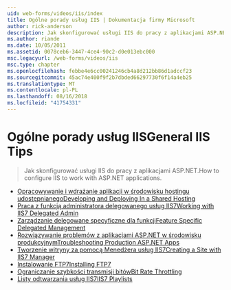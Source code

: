 ```yaml
---
uid: web-forms/videos/iis/index
title: Ogólne porady usług IIS | Dokumentacja firmy Microsoft
author: rick-anderson
description: Jak skonfigurować usługi IIS do pracy z aplikacjami ASP.NET.
ms.author: riande
ms.date: 10/05/2011
ms.assetid: 0078ceb6-3447-4ce4-90c2-d0e013ebc000
msc.legacyurl: /web-forms/videos/iis
msc.type: chapter
ms.openlocfilehash: febbe4e6cc00241246cb4a8d212bb86d1adccf23
ms.sourcegitcommit: 45ac74e400f9f2b7dbded66297730f6f14a4eb25
ms.translationtype: MT
ms.contentlocale: pl-PL
ms.lasthandoff: 08/16/2018
ms.locfileid: "41754331"
---
```

<a name="general-iis-tips"></a><span data-ttu-id="c9a2a-103">Ogólne porady usług IIS</span><span class="sxs-lookup"><span data-stu-id="c9a2a-103">General IIS Tips</span></span>
====================
> <span data-ttu-id="c9a2a-104">Jak skonfigurować usługi IIS do pracy z aplikacjami ASP.NET.</span><span class="sxs-lookup"><span data-stu-id="c9a2a-104">How to configure IIS to work with ASP.NET applications.</span></span>


- [<span data-ttu-id="c9a2a-105">Opracowywanie i wdrażanie aplikacji w środowisku hostingu udostępnianego</span><span class="sxs-lookup"><span data-stu-id="c9a2a-105">Developing and Deploying In a Shared Hosting</span></span>](developing-and-deploying-in-a-shared-hosting.md)
- [<span data-ttu-id="c9a2a-106">Praca z funkcją administratora delegowanego usług IIS7</span><span class="sxs-lookup"><span data-stu-id="c9a2a-106">Working with IIS7 Delegated Admin</span></span>](working-with-iis7-deligated-admin.md)
- [<span data-ttu-id="c9a2a-107">Zarządzanie delegowane specyficzne dla funkcji</span><span class="sxs-lookup"><span data-stu-id="c9a2a-107">Feature Specific Delegated Management</span></span>](feature-specific-delegated-management.md)
- [<span data-ttu-id="c9a2a-108">Rozwiązywanie problemów z aplikacjami ASP.NET w środowisku produkcyjnym</span><span class="sxs-lookup"><span data-stu-id="c9a2a-108">Troubleshooting Production ASP.NET Apps</span></span>](troubleshooting-production-aspnet-apps.md)
- [<span data-ttu-id="c9a2a-109">Tworzenie witryny za pomocą Menedżera usług IIS7</span><span class="sxs-lookup"><span data-stu-id="c9a2a-109">Creating a Site with IIS7 Manager</span></span>](creating-a-site-with-iis7-manager.md)
- [<span data-ttu-id="c9a2a-110">Instalowanie FTP7</span><span class="sxs-lookup"><span data-stu-id="c9a2a-110">Installing FTP7</span></span>](installing-ftp7.md)
- [<span data-ttu-id="c9a2a-111">Ograniczanie szybkości transmisji bitów</span><span class="sxs-lookup"><span data-stu-id="c9a2a-111">Bit Rate Throttling</span></span>](bit-rate-throttling.md)
- [<span data-ttu-id="c9a2a-112">Listy odtwarzania usług IIS7</span><span class="sxs-lookup"><span data-stu-id="c9a2a-112">IIS7 Playlists</span></span>](iis7-playlists.md)
